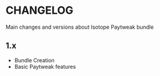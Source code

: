 # CHANGELOG
Main changes and versions about Isotope Paytweak bundle
## 1.x
* Bundle Creation
* Basic Paytweak features